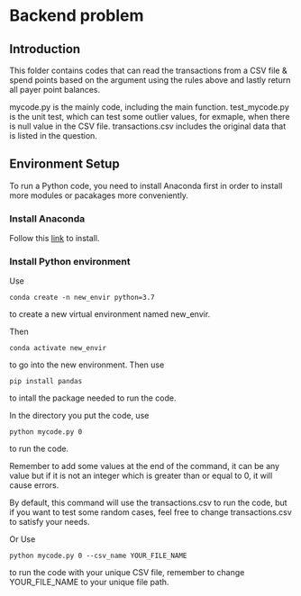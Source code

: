 # Backend problem
## Introduction
This folder contains codes that can read the transactions from a CSV file & spend points based on the argument using the rules above and lastly return all payer point balances.

mycode.py is the mainly code, including the main function. test_mycode.py is the unit test, which can test some outlier values, for exmaple, when there is null value in the CSV file.
transactions.csv includes the original data that is listed in the question.
## Environment Setup
To run a Python code, you need to install Anaconda first in order to install more modules or pacakages more conveniently.
### Install Anaconda
Follow this [link](https://problemsolvingwithpython.com/01-Orientation/01.03-Installing-Anaconda-on-Windows/) to install.

### Install Python environment
Use
```
conda create -n new_envir python=3.7 
```
to create a new virtual environment named new_envir.

Then
```
conda activate new_envir
```
to go into the new environment.
Then use
```
pip install pandas
``` 
to intall the package needed to run the code.

In the directory you put the code, use
```
python mycode.py 0
```
to run the code.

Remember to add some values at the end of the command, it can be any value but if it is not an integer which is greater than or equal to 0, it will cause errors.

By default, this command will use the transactions.csv to run the code, but if you want to test some random cases, feel free to change transactions.csv to satisfy
your needs. 

Or Use
```
python mycode.py 0 --csv_name YOUR_FILE_NAME
```
to run the code with your unique CSV file, remember to change YOUR_FILE_NAME to your unique file path.
